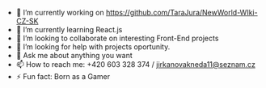 - 🔭 I’m currently working on https://github.com/TaraJura/NewWorld-WIki-CZ-SK
- 🌱 I’m currently learning React.js
- 👯 I’m looking to collaborate on interesting Front-End projects
- 🤔 I’m looking for help with projects oportunity. 
- 💬 Ask me about anything you want
- 📫 How to reach me: +420 603 328 374 / jirkanovakneda11@seznam.cz
- ⚡ Fun fact: Born as a Gamer
